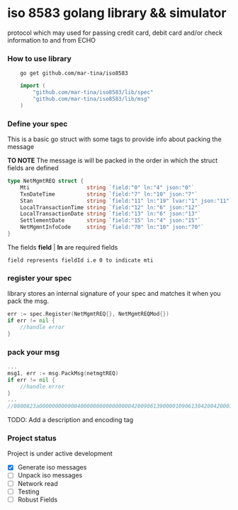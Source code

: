 # iso 8583 golang library && simulator

protocol which may used for passing credit card, debit card and/or 
check information to and from ECHO


### How to use library

```
    go get github.com/mar-tina/iso8583
```

```go
    import (
        "github.com/mar-tina/iso8583/lib/spec"
        "github.com/mar-tina/iso8583/lib/msg"
    )
```

### Define your spec

This is a basic go struct with some tags to provide info about packing
the message

**TO NOTE**
The message is will be packed in the order in which the struct fields are defined

```go
type NetMgmtREQ struct {
	Mti                  string `field:"0" ln:"4" json:"0"`
	TxnDateTime          string `field:"7" ln:"10" json:"7"`
	Stan                 string `field:"11" ln:"19" lvar:"1" json:"11"`
	LocalTransactionTime string `field:"12" ln:"6" json:"12"`
	LocalTransactionDate string `field:"13" ln:"6" json:"13"`
	SettlementDate       string `field:"15" ln:"4" json:"15"`
	NetMgmntInfoCode     string `field:"70" ln:"10" json:"70"`
}
```

The fields **field** | **ln** are required fields

```
field represents fieldId i.e 0 to indicate mti
```

### register your spec
library stores an internal signature of your spec and matches it
when you pack the msg.

```go
err := spec.Register(NetMgmtREQ{}, NetMgmtREQMod{})
if err != nil {
    //handle error
}
```

### pack your msg

```go
...
msg1, err := msg.PackMsg(netmgtREQ)
if err != nil {
    //handle error
}
...
//0800823a0000000000004000000000000000042009061390000109061304200420001
```

TODO: Add a description and encoding tag

### Project status

Project is under active development

- [x] Generate iso messages
- [ ] Unpack iso messages
- [ ] Network read
- [ ] Testing 
- [ ] Robust Fields
